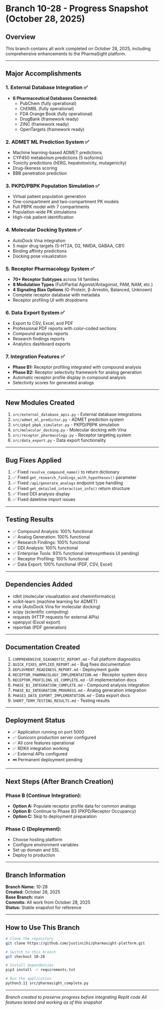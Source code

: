 # Branch 10-28 - Progress Snapshot (October 28, 2025)

## Overview
This branch contains all work completed on October 28, 2025, including comprehensive enhancements to the PharmaSight platform.

---

## Major Accomplishments

### 1. External Database Integration ✅
- **6 Pharmaceutical Databases Connected:**
  - PubChem (fully operational)
  - ChEMBL (fully operational)
  - FDA Orange Book (fully operational)
  - DrugBank (framework ready)
  - ZINC (framework ready)
  - OpenTargets (framework ready)

### 2. ADMET ML Prediction System ✅
- Machine learning-based ADMET predictions
- CYP450 metabolism predictions (5 isoforms)
- Toxicity predictions (hERG, hepatotoxicity, mutagenicity)
- Drug-likeness scoring
- BBB penetration prediction

### 3. PKPD/PBPK Population Simulation ✅
- Virtual patient population generation
- One-compartment and two-compartment PK models
- Full PBPK model with 7 compartments
- Population-wide PK simulations
- High-risk patient identification

### 4. Molecular Docking System ✅
- AutoDock Vina integration
- 5 major drug targets (5-HT2A, D2, NMDA, GABAA, CB1)
- Binding affinity predictions
- Docking pose visualization

### 5. Receptor Pharmacology System ✅
- **70+ Receptor Subtypes** across 14 families
- **8 Modulation Types** (Full/Partial Agonist/Antagonist, PAM, NAM, etc.)
- **4 Signaling Bias Options** (G-Protein, β-Arrestin, Balanced, Unknown)
- Complete receptor database with metadata
- Receptor profiling UI with dropdowns

### 6. Data Export System ✅
- Export to CSV, Excel, and PDF
- Professional PDF reports with color-coded sections
- Compound analysis reports
- Research findings reports
- Analytics dashboard exports

### 7. Integration Features ✅
- **Phase B1:** Receptor profiling integrated with compound analysis
- **Phase B2:** Receptor selectivity framework for analog generation
- Automatic receptor profile display in compound analysis
- Selectivity scores for generated analogs

---

## New Modules Created

1. `src/external_database_apis.py` - External database integrations
2. `src/admet_ml_predictor.py` - ADMET prediction system
3. `src/pkpd_pbpk_simulator.py` - PKPD/PBPK simulation
4. `src/molecular_docking.py` - Molecular docking with Vina
5. `src/receptor_pharmacology.py` - Receptor targeting system
6. `src/data_export.py` - Data export functionality

---

## Bug Fixes Applied

1. ✅ Fixed `resolve_compound_name()` to return dictionary
2. ✅ Fixed `get_research_findings_with_hypotheses()` parameter
3. ✅ Fixed `/api/generate_analogs` endpoint type handling
4. ✅ Fixed `get_detailed_interaction_info()` return structure
5. ✅ Fixed DDI analysis display
6. ✅ Fixed datetime import issues

---

## Testing Results

- ✅ Compound Analysis: 100% functional
- ✅ Analog Generation: 100% functional
- ✅ Research Findings: 100% functional
- ✅ DDI Analysis: 100% functional
- ✅ Enterprise Tools: 93% functional (retrosynthesis UI pending)
- ✅ Receptor Profiling: 100% functional
- ✅ Data Export: 100% functional (PDF, CSV, Excel)

---

## Dependencies Added

- rdkit (molecular visualization and cheminformatics)
- scikit-learn (machine learning for ADMET)
- vina (AutoDock Vina for molecular docking)
- scipy (scientific computing)
- requests (HTTP requests for external APIs)
- openpyxl (Excel export)
- reportlab (PDF generation)

---

## Documentation Created

1. `COMPREHENSIVE_DIAGNOSTIC_REPORT.md` - Full platform diagnostics
2. `QUICK_FIXES_APPLIED_REPORT.md` - Bug fixes documentation
3. `DEPLOYMENT_READINESS_REPORT.md` - Deployment guide
4. `RECEPTOR_PHARMACOLOGY_IMPLEMENTATION.md` - Receptor system docs
5. `RECEPTOR_PROFILING_UI_COMPLETE.md` - UI implementation docs
6. `PHASE_B1_INTEGRATION_COMPLETE.md` - Compound analysis integration
7. `PHASE_B2_INTEGRATION_PROGRESS.md` - Analog generation integration
8. `PHASE3_DATA_EXPORT_IMPLEMENTATION.md` - Data export docs
9. `SHORT_TERM_TESTING_RESULTS.md` - Testing results

---

## Deployment Status

- ✅ Application running on port 5000
- ✅ Gunicorn production server configured
- ✅ All core features operational
- ✅ RDKit integration working
- ✅ External APIs configured
- ⏭️ Permanent deployment pending

---

## Next Steps (After Branch Creation)

### Phase B (Continue Integration):
- **Option A:** Populate receptor profile data for common analogs
- **Option B:** Continue to Phase B3 (PKPD/Receptor Occupancy)
- **Option C:** Skip to deployment preparation

### Phase C (Deployment):
- Choose hosting platform
- Configure environment variables
- Set up domain and SSL
- Deploy to production

---

## Branch Information

**Branch Name:** 10-28  
**Created:** October 28, 2025  
**Base Branch:** main  
**Commits:** All work from October 28, 2025  
**Status:** Stable snapshot for reference

---

## How to Use This Branch

```bash
# Clone the repository
git clone https://github.com/justincihi/pharmasight-platform.git

# Switch to this branch
git checkout 10-28

# Install dependencies
pip3 install -r requirements.txt

# Run the application
python3.11 src/pharmasight_complete.py
```

---

*Branch created to preserve progress before integrating Replit code*
*All features tested and working as of this snapshot*
